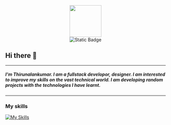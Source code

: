 <div id="header" align="center">
  <img src="https://media.giphy.com/media/M9gbBd9nbDrOTu1Mqx/giphy.gif" width="100"/>
    <div>
        <img alt="Static Badge" src="https://img.shields.io/badge/Linkedin-blue?style=flat-square&logo=Linkedin&color=blue&link=https%3A%2F%2Fwww.linkedin.com%2Fin%2Fthirunalankumar%2F"/>
    </div>
</div>



## Hi there 👋
---
##### I'm Thirunalankumar. I am a fullstack developor, designer. I am interested to improve my skills on the vast technical world. I am developing random projects with the technologies I have learnt.
---
### My skills
[![My Skills](https://skillicons.dev/icons?i=java,spring,react,tailwind,mongodb,js,html,css,c,python,mysql,aws)](https://skillicons.dev)



<!--
**Nalankumar/Nalankumar** is a ✨ _special_ ✨ repository because its `README.md` (this file) appears on your GitHub profile.

Here are some ideas to get you started:

- 🔭 I’m currently working on ...
- 🌱 I’m currently learning ...
- 👯 I’m looking to collaborate on ...
- 🤔 I’m looking for help with ...
- 💬 Ask me about ...
- 📫 How to reach me: ...
- 😄 Pronouns: ...
- ⚡ Fun fact: ...
-->
